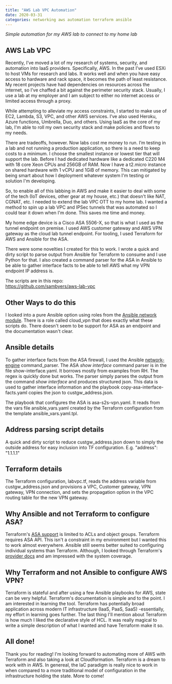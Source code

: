 ```yaml
---
title: "AWS Lab VPC Automation"
date: 2020-03-31
categories: networking aws automation terraform ansible
---
```

_Simple automation for my AWS lab to connect to my home lab_

## AWS Lab VPC

Recently, I’ve moved a lot of my research of systems, security, and automation into IaaS providers. Specifically, AWS. In the past I’ve used ESXi to host VMs for research and labs. It works well and when you have easy access to hardware and rack space, it becomes the path of least resistance. My recent projects have had dependencies on resources across the internet, so I’ve chaffed a bit against the perimeter security stack. Usually, I use a lab at my employer and I am subject to either no internet access or limited access through a proxy.

While attempting to alleviate my access constraints, I started to make use of EC2, Lambda, S3, VPC, and other AWS services. I’ve also used Heroku, Azure functions, Umbrella, Duo, and others. Using IaaS as the core of my lab, I'm able to roll my own security stack and make policies and flows to my needs.

There are tradeoffs, however. Now labs cost me money to run. I’m testing in a lab and not running a production application, so there is a need to keep costs to a minimum. I choose the smallest instance or lowest tier that will support the lab. Before I had dedicated hardware like a dedicated C220 M4 with 18 core Xeon CPUs and 256GB of RAM. Now I have a t2.micro instance on shared hardware with 1 vCPU and 1GiB of memory. This can mitigated by being smart about how I deployment whatever system I'm testing or solution I'm developing.

So, to enable all of this labbing in AWS and make it easier to deal with some of the tech (IoT devices, other gear at my house, etc.) that doesn't like NAT, CGNAT, etc. I needed to extend the lab VPC OTT to my home lab. I wanted a method to spin up a lab VPC and IPSec tunnels that was automated so I could tear it down when I'm done. This saves me time and money.

My home edge device is a Cisco ASA 5506-X, so that is what I used as the tunnel endpoint on premise. I used AWS customer gateway and AWS VPN gateway as the cloud lab tunnel endpoint. For tooling, I used Terraform for AWS and Ansible for the ASA.

There were some novelties I created for this to work. I wrote a quick and dirty script to parse output from Ansible for Terraform to consume and I use Python for that. I also created a command parser for the ASA in Ansible to be able to gather interface facts to be able to tell AWS what my VPN endpoint IP address is.

The scripts are in this repo:  
https://github.com/sambyers/aws-lab-vpc


## Other Ways to do this
I looked into a pure Ansible option using roles from the [Ansible network module](https://github.com/ansible-network). There is a role called cloud_vpn that does exactly what these scripts do. There doesn't seem to be support for ASA as an endpoint and the documentation wasn't clear.

## Ansible details
To gather interface facts from the ASA firewall, I used the Ansible [network-engine](https://galaxy.ansible.com/ansible-network/network-engine) command_parser. The ASA _show interface_ command parser is in the file show-interface.yaml. It borrows mostly from examples from RH. The regex is quickly done but works. The parser simply parses the output from the command _show interface_ and produces structured json. This data is used to gather interface information and the playbook copy-asa-interface-facts.yaml copies the json to custgw_address.json.

The playbook that configures the ASA is asa-s2s-vpn.yaml. It reads from the vars file ansible_vars.yaml created by the Terraform configuration from the template ansible_vars.yaml.tpl.

## Address parsing script details
A quick and dirty script to reduce custgw_address.json down to simply the outside address for easy inclusion into TF configuration. E.g. "address": "1.1.1.1"

## Terraform details
The Terraform configuration, labvpc.tf, reads the address variable from custgw_address.json and provisions a VPC, Customer gateway, VPN gateway, VPN connection, and sets the propagation option in the VPC routing table for the new VPN gateway.

## Why Ansible and not Terraform to configure ASA?
Terraform's [ASA support](https://www.terraform.io/docs/providers/ciscoasa/index.html) is limited to ACLs and object groups. Terraform requires ASA API. This isn't a constraint in my environment but I wanted this to work almost everywhere. Ansible still seems better suited to configuring individual systems than Terraform. Although, I looked through Terraform's [provider docs](https://www.terraform.io/docs/providers/) and am impressed with the system coverage.

## Why Terraform and not Ansible to configure AWS VPN?
Terraform is stateful and after using a few Ansible playbooks for AWS, state can be very helpful. Terraform's documentation is simple and to the point. I am interested in learning the tool. Terraform has potentially broad application across modern IT infrastructure (IaaS, PaaS, SaaS) -essentially, my effort in learning goes further. The last thing I'll mention about Terraform is how much I liked the declarative style of HCL. It was really magical to write a simple description of what I wanted and have Terraform make it so.

## All done!
Thank you for reading! I'm looking forward to automating more of AWS with Terraform and also taking a look at Cloudformation. Terraform is a dream to work with in AWS. In genereal, the IaC paradigm is really nice to work in when compared to a more traditional model of configuration in the infrastructure holding the state. More to come!
